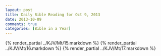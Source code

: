 ```yaml
---
layout: post
title: Daily Bible Reading for Oct 9, 2013
date: 2013-10-09
comments: true
categories: [Bible in a Year]
---
```

{% render_partial ../KJV/Mt/15.markdown %}
{% render_partial ../KJV/Mt/16.markdown %}
{% render_partial ../KJV/Mt/17.markdown %}
